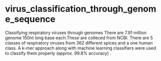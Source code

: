 # virus_classification_through_genome_sequence
Classifying respiratory viruses through genomes
There are 7.91 million genome 150nt long base each.These are colleced from NCBI. There are 5 classes of respiratory viruses from 362 different spices and a one human class. A k-mer approach along with machine learning classifiers were used to classify them properly (approx. 99.8% accuracy) .

